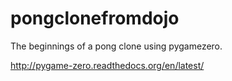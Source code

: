 # pongclonefromdojo
The beginnings of a pong clone using pygamezero.

http://pygame-zero.readthedocs.org/en/latest/
